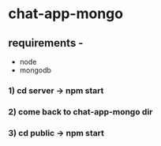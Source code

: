 # chat-app-mongo
## requirements - 
- node
- mongodb

### 1) cd server -> npm start
### 2) come back to chat-app-mongo dir
### 3) cd public -> npm start
